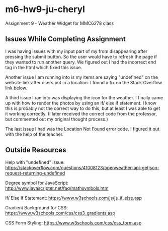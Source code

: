 # m6-hw9-ju-cheryl
Assignment 9 - Weather Widget for MMC6278 class

## Issues While Completing Assignment
I was having issues with my input part of my from disappearing after pressing the submit button. So the user would have to refresh the page if they wanted to run another query. We figured out I had the incorrect end tag in the html which fixed this issue.

Another issue I am running into is my items are saying "undefined" on the website link after users put in a location.  I found a fix on the Stack Overflow link below.

A third issue I ran into was displaying the icon for the weather. I finally came up with how to render the photos by using an if/ else if statement. I know this is probably not the correct way to do this, but at least I was able to get it working correctly. (I later received the correct code from the professor, but commented out my original thought process.)

The last issue I had was the Location Not Found error code. I figured it out with the help of the teacher.

## Outside Resources

Help with "undefined" issue: https://stackoverflow.com/questions/41008123/openweather-api-getjson-request-returning-undefined

Degree symbol for JavaScript: http://www.javascripter.net/faq/mathsymbols.htm

If/ Else If Statement: https://www.w3schools.com/js/js_if_else.asp

Gradient Background for CSS: https://www.w3schools.com/css/css3_gradients.asp

CSS Form Styling: https://www.w3schools.com/css/css_form.asp
